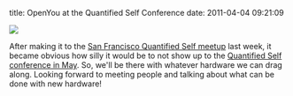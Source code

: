 title: OpenYou at the Quantified Self Conference
date: 2011-04-04 09:21:09 

![](http://images.nonpolynomial.com/openyou.org/blog/qs_conf.png)

After making it to the [San Francisco Quantified Self meetup][1] last
week, it became obvious how silly it would be to not show up to the
[Quantified Self conference in May][2]. So, we'll be there with whatever
hardware we can drag along. Looking forward to meeting people and
talking about what can be done with new hardware!

[1]: http://www.meetup.com/quantifiedself/
[2]: http://quantifiedself.com/conference/ 
